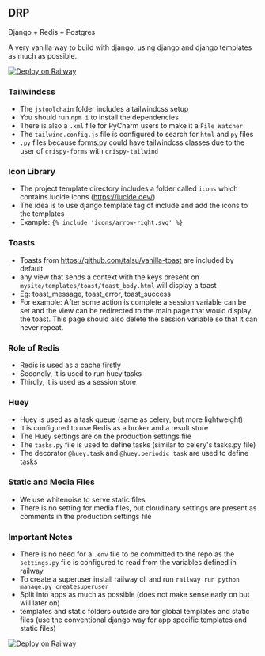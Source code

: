 ## DRP

Django + Redis + Postgres

A very vanilla way to build with django, using django and django templates as much as possible.

[![Deploy on Railway](https://railway.app/button.svg)](https://railway.app/template/AcACbH?referralCode=NC4Tt6)

### Tailwindcss

- The `jstoolchain` folder includes a tailwindcss setup
- You should run `npm i` to install the dependencies
- There is also a `.xml` file for PyCharm users to make it a `File Watcher`
- The `tailwind.config.js` file is configured to search for `html` and `py` files
- `.py` files because forms.py could have tailwindcss classes due to the user of `crispy-forms` with `crispy-tailwind`

### Icon Library

- The project template directory includes a folder called `icons` which contains lucide icons (https://lucide.dev/)
- The idea is to use django template tag of include and add the icons to the templates
- Example: `{% include 'icons/arrow-right.svg' %}`

### Toasts

- Toasts from https://github.com/talsu/vanilla-toast are included by default
- any view that sends a context with the keys present on `mysite/templates/toast/toast_body.html` will display a toast
- Eg: toast_message, toast_error, toast_success
- For example: After some action is complete a session variable can be set and the view can be redirected to the main
  page that would display the toast. This page should also delete the session variable so that it can never repeat.

### Role of Redis

- Redis is used as a cache firstly
- Secondly, it is used to run huey tasks
- Thirdly, it is used as a session store

### Huey

- Huey is used as a task queue (same as celery, but more lightweight)
- It is configured to use Redis as a broker and a result store
- The Huey settings are on the production settings file
- The `tasks.py` file is used to define tasks (similar to celery's tasks.py file)
- The decorator `@huey.task` and `@huey.periodic_task` are used to define tasks

### Static and Media Files

- We use whitenoise to serve static files
- There is no setting for media files, but cloudinary settings are present as comments in the production settings file

### Important Notes

- There is no need for a `.env` file to be committed to the repo as the `settings.py` file is configured to read from
  the variables defined in railway
- To create a superuser install railway cli and run `railway run python manage.py createsuperuser`
- Split into apps as much as possible (does not make sense early on but will later on)
- templates and static folders outside are for global templates and static files (use the conventional django way for
  app
  specific templates and static files)

[![Deploy on Railway](https://railway.app/button.svg)](https://railway.app/template/AcACbH?referralCode=NC4Tt6)